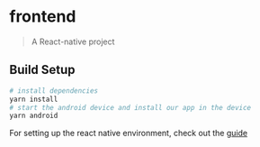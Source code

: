 # frontend

> A React-native project
## Build Setup

``` bash
# install dependencies
yarn install
# start the android device and install our app in the device
yarn android

```

For setting up the react native environment, check out the [guide](https://www.react-native.cn/docs/environment-setup)